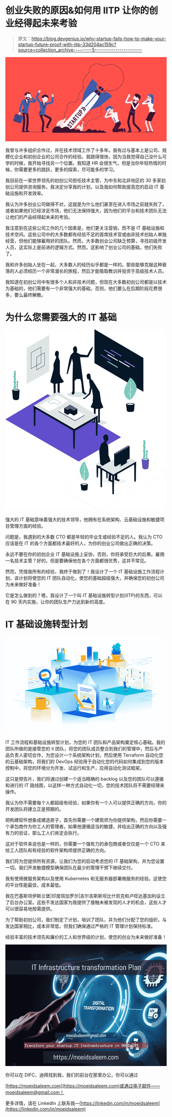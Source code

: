 # 创业失败的原因&如何用 IITP 让你的创业经得起未来考验

> 原文：<https://blog.devgenius.io/why-startup-fails-how-to-make-your-startup-future-proof-with-iitp-33d204ac159c?source=collection_archive---------5----------------------->

![](img/a57de8ae71775f6e0c16ba0e6754c448.png)

我曾与许多组织合作过，并在技术领域工作了十多年。我有过与基本上是公司、规模化企业和初创企业的公司合作的经验。我跳得很快，因为当我觉得自己没什么可学的时候，我开始寻找另一个位置。我知道 HR 会很生气，但是当你年轻热情的时候，你需要更多的跳跃，更多的探索，尽可能多的学习。

我目前在一家世界领先的初创公司担任技术主管，为中东和北非地区的 30 多家初创公司提供咨询服务。我决定分享我的计划，以及我如何帮助提高您的启动 IT 基础设施和开发效率。

我认为许多创业公司做得不对，这就是为什么他们甚至在进入市场之前就失败了，或者如果他们已经涉足市场，他们无法保持强大，因为他们的平台和技术团队无法让他们的产品经得起未来的考验。

我注意到在这些公司工作的几个因素是，他们更关注营销，而不是 IT 基础设施和技术空间。这些公司中的大多数都有经验不足的首席技术官或由非技术创始人单独经营，但他们能够雇用好的团队。然而，大多数创业公司缺乏预算，寻找初级开发人员，这实际上是前进的逻辑方式。然而，这影响了创业公司的基础，他们失败了。

我和许多创始人坐在一起，大多数人的经历似乎都是一样的。那些能够克服这种衰落的人必须经历一个非常漫长的旅程，然后才能吸取教训并投资于高级技术人员。

我知道在初创公司中有很多个人和非技术问题，但现在大多数初创公司都是以技术为基础的，他们需要有一个非常强大的基础，否则，他们要么在后期阶段花费很多，要么最终解散。

# 为什么您需要强大的 IT 基础

![](img/05711dae258b5f4a3db8a0ede0230dc2.png)

强大的 IT 基础意味着强大的技术领导，他拥有在系统架构、云基础设施和敏捷项目管理方面的经验。

问题是，我遇到的大多数 CTO 都是年轻的毕业生或经验不足的人。我认为 CTO 应该是在 IT 的各个方面都技术最好的人，为你的创业公司做出正确的决策。

永远不要在你的初创企业 IT 基础设施上妥协，否则，你将承受巨大的后果。雇佣一名技术主管？好的，但是要确保他在各个方面都很优秀，这并不常见。

然而，凭借我所有的经验，我终于做到了！我设计了一个 IT 基础设施工作流程计划，该计划将使您的 IT 团队自动化，使您的基础超级强大，并确保您的初创公司为未来做好准备！

它是怎么做到的？嗯，我设计了一个叫 IT 基础设施转型计划(IITP)的东西，可以在 90 天内实施，让你的团队生产力达到新的高度。

# IT 基础设施转型计划

![](img/4b176321c52cccc336f7f81675dcdfa0.png)

IT 工作流程和基础设施转型计划，为您的 IT 团队和产品架构奠定核心基础。我的团队所做的是接管您的 it 团队，将您的团队成员整合到我们的管理中，然后与产品负责人密切合作，为您设计一个系统架构计划，然后使用 Terraform 自动化您的云基础架构，将我们的 DevOps 经验用于自动化您的代码如何集成到您的版本控制中，将您的环境分为开发、试运行和生产，应用自动化测试框架。

这只是预告片，我们将通过创建一个适当精确的 backlog 以及您的团队可以遵循和进行的 IT 路线图，以这样一种方式自动化一切，您的技术团队将不需要经理来操作。

我认为你不需要每个人都超级有经验，如果你有一个人可以提供正确的方向，你的开发团队将建立正是预期的。

把构建软件想象成建造房子，首先你需要一个建筑师为你提供架构，然后你需要一个承包商作为你工人的管理者。如果他遵循适当的敏捷，并给出正确的方向以及强有力的验证，那么工人们肯定会执行。

这对于软件来说也是一样的，你需要一个强有力的承包商或者仅仅是一个 CTO 来给工人团队和有经验的软件架构师提供正确的方向。

我们将为您提供所有资源，让我们为您的启动考虑您的 IT 基础架构，并为您设置一切。我们开发敏捷模型确保团队在最少的管理干预下继续交付。

我有使用微服务架构以及使用 Kubernetes 和无服务器部署微服务的经验。这使您的平台性能最佳，成本最低。

我在巴基斯坦伊斯兰堡|印度班加罗尔|吉尔吉斯斯坦比什凯克和卢旺达基加利设立了后台办公室。这些不发达国家为我提供了接触未被发现的人才的机会，这些人才可以很容易地按需提供。

为了帮助初创公司，我们制定了计划，培训了团队，并为他们分配了您的组织，与发达国家相比，成本非常低，但我们确保通过严格的 IT 管理计划保持标准。

经验丰富的技术领先和廉价的工人和世界级的计划，使您的创业为未来做好准备！

![](img/2e447eb9ec6ac248da336f66d5d9613d.png)

你可以在 DIFC、迪拜找到我，我们的前台在那里办公，你可以通过

[https://moeidsaleem.com](https://moeidsaleem.com)或通过电子邮件——moeidsaleem@gmail.com！

更多详情，请在 LinkedIn 上联系我—[https://linkedin.com/in/moeidsaleem](https://linkedin.com/in/moeidsaleem)